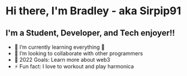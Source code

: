 # Hi there, I'm Bradley - aka Sirpip91 


## I'm a Student, Developer, and Tech enjoyer!!

- 🌱 I’m currently learning everything 🤣
- 👯 I’m looking to collaborate with other programmers
- 🥅 2022 Goals: Learn more about web3
- ⚡ Fun fact: I love to workout and play harmonica

[website]: https://bradley-allen.com/
[linkedin]: https://linkedin.com/in/bradley-allen101

